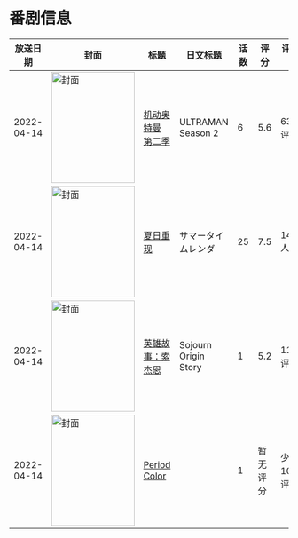 # 番剧信息

|放送日期|封面|标题|日文标题|话数|评分|评分人数|
|---|---|---|---|---|---|---|
|2022-04-14|<img src="//lain.bgm.tv/pic/cover/c/35/af/284510_GYp2b.jpg" alt="封面" style="width:150px;height:200px;object-fit:cover;">|[机动奥特曼 第二季](https://bangumi.tv/subject/284510)|ULTRAMAN Season 2|6|5.6|631人评分|
|2022-04-14|<img src="//lain.bgm.tv/pic/cover/c/d9/f5/326895_j1S2n.jpg" alt="封面" style="width:150px;height:200px;object-fit:cover;">|[夏日重现](https://bangumi.tv/subject/326895)|サマータイムレンダ|25|7.5|14770人评分|
|2022-04-14|<img src="//lain.bgm.tv/pic/cover/c/df/97/377951_3PcJG.jpg" alt="封面" style="width:150px;height:200px;object-fit:cover;">|[英雄故事：索杰恩](https://bangumi.tv/subject/377951)|Sojourn Origin Story|1|5.2|11人评分|
|2022-04-14|<img src="//lain.bgm.tv/pic/cover/c/25/3f/422149_tUtA5.jpg" alt="封面" style="width:150px;height:200px;object-fit:cover;">|[Period Color](https://bangumi.tv/subject/422149)||1|暂无评分|少于10人评分|
